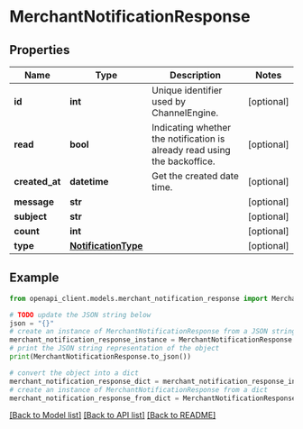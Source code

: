 # MerchantNotificationResponse


## Properties

Name | Type | Description | Notes
------------ | ------------- | ------------- | -------------
**id** | **int** | Unique identifier used by ChannelEngine. | [optional] 
**read** | **bool** | Indicating whether the notification is already read using the backoffice. | [optional] 
**created_at** | **datetime** | Get the created date time. | [optional] 
**message** | **str** |  | [optional] 
**subject** | **str** |  | [optional] 
**count** | **int** |  | [optional] 
**type** | [**NotificationType**](NotificationType.md) |  | [optional] 

## Example

```python
from openapi_client.models.merchant_notification_response import MerchantNotificationResponse

# TODO update the JSON string below
json = "{}"
# create an instance of MerchantNotificationResponse from a JSON string
merchant_notification_response_instance = MerchantNotificationResponse.from_json(json)
# print the JSON string representation of the object
print(MerchantNotificationResponse.to_json())

# convert the object into a dict
merchant_notification_response_dict = merchant_notification_response_instance.to_dict()
# create an instance of MerchantNotificationResponse from a dict
merchant_notification_response_from_dict = MerchantNotificationResponse.from_dict(merchant_notification_response_dict)
```
[[Back to Model list]](../README.md#documentation-for-models) [[Back to API list]](../README.md#documentation-for-api-endpoints) [[Back to README]](../README.md)


